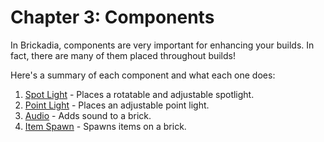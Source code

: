 # Chapter 3: Components
In Brickadia, components are very important for enhancing your builds. In fact, there are many of them placed throughout builds!

Here's a summary of each component and what each one does:

1. [Spot Light](components/spot_light.md) - Places a rotatable and adjustable spotlight.
2. [Point Light](components/point_light.md) - Places an adjustable point light.
3. [Audio](components/audio.md) - Adds sound to a brick.
4. [Item Spawn](components/item_spawn.md) - Spawns items on a brick.